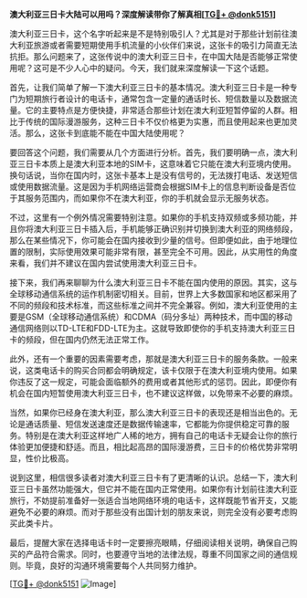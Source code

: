 **澳大利亚三日卡大陆可以用吗？深度解读带你了解真相[[TG💪+ @donk5151](https://t.me/s/donk5151)]**

澳大利亚三日卡，这个名字听起来是不是特别吸引人？尤其是对于那些计划前往澳大利亚旅游或者需要短期使用手机流量的小伙伴们来说，这张卡的吸引力简直无法抗拒。那么问题来了，这张传说中的澳大利亚三日卡，在中国大陆是否能够正常使用呢？这可是不少人心中的疑问。今天，我们就来深度解读一下这个话题。

首先，让我们简单了解一下澳大利亚三日卡的基本情况。澳大利亚三日卡是一种专门为短期旅行者设计的电话卡，通常包含一定量的通话时长、短信数量以及数据流量。它的主要特点是方便快捷，非常适合那些计划在澳大利亚短暂停留的人群。相比于传统的国际漫游服务，这种三日卡不仅价格更为实惠，而且使用起来也更加灵活。那么，这张卡到底能不能在中国大陆使用呢？

要回答这个问题，我们需要从几个方面进行分析。首先，我们要明确一点，澳大利亚三日卡本质上是澳大利亚本地的SIM卡，这意味着它只能在澳大利亚境内使用。换句话说，当你在国内时，这张卡基本上是没有信号的，无法拨打电话、发送短信或使用数据流量。这是因为手机网络运营商会根据SIM卡上的信息判断设备是否位于其服务范围内，而如果你不在澳大利亚，你的手机就会显示无服务状态。

不过，这里有一个例外情况需要特别注意。如果你的手机支持双频或多频功能，并且你将澳大利亚三日卡插入后，手机能够正确识别并切换到澳大利亚的网络频段，那么在某些情况下，你可能会在国内接收到少量的信号。但即便如此，由于地理位置的限制，实际使用效果可能非常有限，甚至完全不可用。因此，从实用性的角度来看，我们并不建议在国内尝试使用澳大利亚三日卡。

接下来，我们再来聊聊为什么澳大利亚三日卡不能在国内使用的原因。其实，这与全球移动通信系统的运作机制密切相关。目前，世界上大多数国家和地区都采用了不同的频段和技术标准，而这些标准之间并不完全兼容。例如，澳大利亚使用的主要是GSM（全球移动通信系统）和CDMA（码分多址）两种技术，而中国的移动通信网络则以TD-LTE和FDD-LTE为主。这就导致即使你的手机支持澳大利亚三日卡的频段，但在国内仍然无法正常工作。

此外，还有一个重要的因素需要考虑，那就是澳大利亚三日卡的服务条款。一般来说，这类电话卡的购买合同都会明确规定，该卡仅限于在澳大利亚境内使用。如果你违反了这一规定，可能会面临额外的费用或者其他形式的惩罚。因此，即便你有机会在国内短暂使用澳大利亚三日卡，也不建议这样做，以免带来不必要的麻烦。

当然，如果你已经身在澳大利亚，那么澳大利亚三日卡的表现还是相当出色的。无论是通话质量、短信发送速度还是数据传输速率，它都能为你提供稳定可靠的服务。特别是在澳大利亚这样地广人稀的地方，拥有自己的电话卡无疑会让你的旅行体验更加便捷和舒适。而且，相比起高昂的国际漫游费，三日卡的价格优势非常明显，性价比极高。

说到这里，相信很多读者对澳大利亚三日卡有了更清晰的认识。总结一下，澳大利亚三日卡虽然功能强大，但它并不能在国内正常使用。如果你有计划前往澳大利亚旅行，不妨提前准备好一张适合当地网络环境的电话卡，这样既能节省开支，又能避免不必要的麻烦。而对于那些没有出国计划的朋友来说，则完全没有必要考虑购买此类卡片。

最后，提醒大家在选择电话卡时一定要擦亮眼睛，仔细阅读相关说明，确保自己购买的产品符合需求。同时，也要遵守当地的法律法规，尊重不同国家之间的通信规则。毕竟，良好的沟通环境需要每个人共同努力维护。

[[TG💪+ @donk5151](https://t.me/s/donk5151) ![Image](https://i.postimg.cc/rwNCRYN7/Snipaste-2025-04-30-17-27-05.png)]